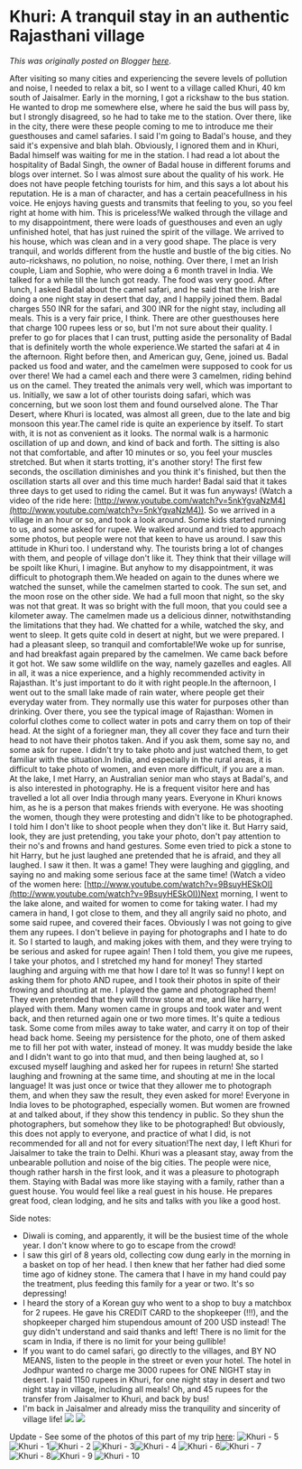 # Khuri: A tranquil stay in an authentic Rajasthani village

*This was originally posted on Blogger [here](https://photopensieve.blogspot.com/2011/10/khuri-tranquil-stay-in-authentic.html)*.

After visiting so many cities and experiencing the severe levels of pollution and noise, I needed to relax a bit, so I went to a village called Khuri, 40 km south of Jaisalmer. Early in the morning, I got a rickshaw to the bus station. He wanted to drop me somewhere else, where he said the bus will pass by, but I strongly disagreed, so he had to take me to the station. Over there, like in the city, there were these people coming to me to introduce me their guesthouses and camel safaries. I said I'm going to Badal's house, and they said it's expensive and blah blah. Obviously, I ignored them and in Khuri, Badal himself was waiting for me in the station. I had read a lot about the hospitality of Badal Singh, the owner of Badal house in different forums and blogs over internet. So I was almost sure about the quality of his work. He does not have people fetching tourists for him, and this says a lot about his reputation. He is a man of character, and has a certain peacefullness in his voice. He enjoys having guests and transmits that feeling to you, so you feel right at home with him. This is priceless!We walked through the village and to my disappointment, there were loads of guesthouses and even an ugly unfinished hotel, that has just ruined the spirit of the village. We arrived to his house, which was clean and in a very good shape. The place is very tranquil, and worlds different from the hustle and bustle of the big cities. No auto-rickshaws, no polution, no noise, nothing. Over there, I met an Irish couple, Liam and Sophie, who were doing a 6 month travel in India. We talked for a while till the lunch got ready. The food was very good. After lunch, I asked Badal about the camel safari, and he said that the Irish are doing a one night stay in desert that day, and I happily joined them. Badal charges 550 INR for the safari, and 300 INR for the night stay, including all meals. This is a very fair price, I think. There are other guesthouses here that charge 100 rupees less or so, but I'm not sure about their quality. I prefer to go for places that I can trust, putting aside the personality of Badal that is definitely worth the whole experience.We started the safari at 4 in the afternoon. Right before then, and American guy, Gene, joined us. Badal packed us food and water, and the camelmen were supposed to cook for us over there! We had a camel each and there were 3 camelmen, riding behind us on the camel. They treated the animals very well, which was important to us. Initially, we saw a lot of other tourists doing safari, which was concerning, but we soon lost them and found ourselved alone. The Thar Desert, where Khuri is located, was almost all green, due to the late and big monsoon this year.The camel ride is quite an experience by itself. To start with, it is not as convenient as it looks. The normal walk is a harmonic oscillation of up and down, and kind of back and forth. The sitting is also not that comfortable, and after 10 minutes or so, you feel your muscles stretched. But when it starts trotting, it's another story! The first few seconds, the oscillation diminishes and you think it's finished, but then the oscillation starts all over and this time much harder! Badal said that it takes three days to get used to riding the camel. But it was fun anyways! (Watch a video of the ride here: [http://www.youtube.com/watch?v=5nkYgvaNzM4](http://www.youtube.com/watch?v=5nkYgvaNzM4)). So we arrived in a village in an hour or so, and took a look around. Some kids started running to us, and some asked for rupee. We walked around and tried to approach some photos, but people were not that keen to have us around. I saw this attitude in Khuri too. I understand why. The tourists bring a lot of changes with them, and people of village don't like it. They think that their village will be spoilt like Khuri, I imagine. But anyhow to my disappointment, it was difficult to photograph them.We headed on again to the dunes where we watched the sunset, while the camelmen started to cook. The sun set, and the moon rose on the other side. We had a full moon that night, so the sky was not that great. It was so bright with the full moon, that you could see a kilometer away. The camelmen made us a delicious dinner, notwithstanding the limitations that they had. We chatted for a while, watched the sky, and went to sleep. It gets quite cold in desert at night, but we were prepared. I had a pleasant sleep, so tranquil and comfortable!We woke up for sunrise, and had breakfast again prepared by the camelmen. We came back before it got hot. We saw some wildlife on the way, namely gazelles and eagles. All in all, it was a nice experience, and a highly recommended activity in Rajasthan. It's just important to do it with right people.In the afternoon, I went out to the small lake made of rain water, where people get their everyday water from. They normally use this water for purposes other than drinking. Over there, you see the typical image of Rajasthan: Women in colorful clothes come to collect water in pots and carry them on top of their head. At the sight of a foriegner man, they all cover they face and turn their head to not have their photos taken. And if you ask them, some say no, and some ask for rupee. I didn't try to take photo and just watched them, to get familiar with the situation.In India, and especially in the rural areas, it is difficult to take photo of women, and even more difficult, if you are a man. At the lake, I met Harry, an Australian senior man who stays at Badal's, and is also interested in photography. He is a frequent visitor here and has travelled a lot all over India through many years. Everyone in Khuri knows him, as he is a person that makes friends with everyone. He was shooting the women, though they were protesting and didn't like to be photographed. I told him I don't like to shoot people when they don't like it. But Harry said, look, they are just pretending, you take your photo, don't pay attention to their no's and frowns and hand gestures. Some even tried to pick a stone to hit Harry, but he just laughed ane pretended that he is afraid, and they all laughed. I saw it then. It was a game! They were laughing and giggling, and saying no and making some serious face at the same time! (Watch a video of the women here: [http://www.youtube.com/watch?v=9BsuyHESkOI](http://www.youtube.com/watch?v=9BsuyHESkOI))Next morning, I went to the lake alone, and waited for women to come for taking water. I had my camera in hand, I got close to them, and they all angrily said no photo, and some said rupee, and covered their faces. Obviously I was not going to give them any rupees. I don't believe in paying for photographs and I hate to do it. So I started to laugh, and making jokes with them, and they were trying to be serious and asked for rupee again! Then I told them, you give me rupees, I take your photos, and I stretched my hand for money! They started laughing and arguing with me that how I dare to! It was so funny! I kept on asking them for photo AND rupee, and I took their photos in spite of their frowing and shouting at me. I played the game and photographed them! They even pretended that they will throw stone at me, and like harry, I played with them. Many women came in groups and took water and went back, and then returned again one or two more times. It's quite a tedious task. Some come from miles away to take water, and carry it on top of their head back home. Seeing my persistence for the photo, one of them asked me to fill her pot with water, instead of money. It was muddy beside the lake and I didn't want to go into that mud, and then being laughed at, so I excused myself laughing and asked her for rupees in return! She started laughing and frowning at the same time, and shouting at me in the local language! It was just once or twice that they allower me to photograph them, and when they saw the result, they even asked for more! Everyone in India loves to be photographed, especially women. But women are frowned at and talked about, if they show this tendency in public. So they shun the photographers, but somehow they like to be photographed! But obviously, this does not apply to everyone, and practice of what I did, is not recommended for all and not for every situation!The next day, I left Khuri for Jaisalmer to take the train to Delhi. Khuri was a pleasant stay, away from the unbearable pollution and noise of the big cities. The people were nice, though rather harsh in the first look, and it was a pleasure to photograph them. Staying with Badal was more like staying with a family, rather than a guest house. You would feel like a real guest in his house. He prepares great food, clean lodging, and he sits and talks with you like a good host.

Side notes:
- Diwali is coming, and apparently, it will be the busiest time of the whole year. I don't know where to go to escape from the crowd!
- I saw this girl of 8 years old, collecting cow dung early in the morning in a basket on top of her head. I then knew that her father had died some time ago of kidney stone. The camera that I have in my hand could pay the treatment, plus feeding this family for a year or two. It's so depressing!
- I heard the story of a Korean guy who went to a shop to buy a matchbox for 2 rupees. He gave his CREDIT CARD to the shopkeeper (!!!), and the shopkeeper charged him stupendous amount of 200 USD instead! The guy didn't understand and said thanks and left! There is no limit for the scam in India, if there is no limit for your being gullible!
- If you want to do camel safari, go directly to the villages, and BY NO MEANS, listen to the people in the street or even your hotel. The hotel in Jodhpur wanted ro charge me 3000 rupees for ONE NIGHT stay in desert. I paid 1150 rupees in Khuri, for one night stay in desert and two night stay in village, including all meals! Oh, and 45 rupees for the transfer from Jaisalmer to Khuri, and back by bus!
- I'm back in Jaisalmer and already miss the tranquility and sincerity of village life!
![](https://blogger.googleusercontent.com/img/b/R29vZ2xl/AVvXsEgUdQUZt7B-IJQtWAxitIUkisbY_Ov9p0ObuTQMSGyCXnqLuadbMkwNQgYaKuUBID0NjF17TIdvrHuHi2RppvJJHBVDM8yQcz0QVYnItupPsPkdq71q8jk1DYUSuv6yxVwng87BxUJQdeNN/s320/photo+1-742138.JPG)
![](https://blogger.googleusercontent.com/img/b/R29vZ2xl/AVvXsEiqfdb-Qhv8WdIJ96G1VqOFjdCVYunztGxt3fMviMUE7nWOYny8Hh8QMZRU89p3xOWB0OM6Zi3xEQlfCnkfGR8tc7NAWyggIuPewmV6H0jyxbPfYwJ_CncCd3rk1Alm0QsH7rfOMRP1Jsxj/s320/photo+2-743648.JPG)

Update - See some of the photos of this part of my trip [here](http://www.flickr.com/photos/8413680@N08/sets/72157627953457549/):
![Khuri - 5](http://farm7.static.flickr.com/6048/6324068960_15ac2cefa0_s.jpg)
![Khuri - 1](http://farm7.static.flickr.com/6231/6324067134_7c9213b5c3_s.jpg)![Khuri - 2](http://farm7.static.flickr.com/6231/6323538799_bffbe64507_s.jpg)
![Khuri - 3](http://farm7.static.flickr.com/6035/6323539201_835b89f734_s.jpg)![Khuri - 4](http://farm7.static.flickr.com/6232/6324068650_a93f901886_s.jpg)
![Khuri - 6](http://farm7.static.flickr.com/6103/6324069390_2370ec3d12_s.jpg)![Khuri - 7](http://farm7.static.flickr.com/6117/6324070308_a6df374034_s.jpg)
![Khuri - 8](http://farm7.static.flickr.com/6049/6323542305_f85f6cbde4_s.jpg)![Khuri - 9](http://farm7.static.flickr.com/6227/6324071296_3149cd4a86_s.jpg)
![Khuri - 10](http://farm7.static.flickr.com/6095/6323543325_fbf2e36039_s.jpg)